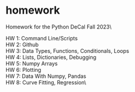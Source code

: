# homework
Homework for the Python DeCal Fall 2023\

HW 1: Command Line/Scripts\
HW 2: Github\
HW 3: Data Types, Functions, Conditionals, Loops\
HW 4: Lists, Dictionaries, Debugging\
HW 5: Numpy Arrays\
HW 6: Plotting\
HW 7: Data With Numpy, Pandas\
HW 8: Curve Fitting, Regression\
